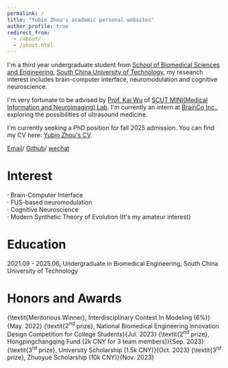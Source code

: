 ```yaml
---
permalink: /
title: "Yubin Zhou's academic personal websites"
author_profile: true
redirect_from: 
  - /about/
  - /about.html
---
```


I'm a third year undergraduate student from [School of Biomedical Sciences and Engineering](https://www2.scut.edu.cn/bmse/), [South China University of Technology](https://www.scut.edu.cn/), my reseanch interest includes brain-computer interface, neuromodulation and cognitive neuroscience.

I'm very fortunate to be advised by [Prof. Kai Wu](https://www.scholat.com/wukai) of [SCUT MINI(Medical Information and Neuroimaging) Lab](https://www.scholat.com/wukai). I'm currently an intern at [BrainCo Inc.](https://www.brainco.cn/), exploring the possibilities of ultrasound medicine.

I'm currently seeking a PhD position for fall 2025 admission.
You can find my CV here: [Yubin Zhou's CV](../files/YubinZhou_CV.pdf).

[Email](mailto:yubinzhoubme@outlook.com)/ [Github](https://github.com/troychowzyb)/ [wechat](../images/wechat.png)

Interest
======
· Brain-Computer Interface  
· FUS-based neuromodulation  
· Cognitive Neuroscience  
· Modern Synthetic Theory of Evolution (It's my amateur interest)

Education
====== 
2021.09 - 2025.06, Undergraduate in Biomedical Engineering, South China University of Technology

Honors and Awards
======
{\textit{Meritorious Winner}, Interdisciplinary Contest In Modeling  (6\%)}{May. 2022}
{\textit{$2^{nd}$ prize}, National Biomedical Engineering lnnovation Design Competition for College Students}{Jul. 2023}
{\textit{$2^{nd}$ prize}, Hongpingchangqing Fund  (2k CNY for 3 team members)}{Sep. 2023}
{\textit{$3^{rd}$ prize}, University Scholarship  (1.5k CNY)}{Oct. 2023}
{\textit{$3^{rd}$ prize}, Zhuoyue Scholarship  (10k CNY)}{Nov. 2023}
